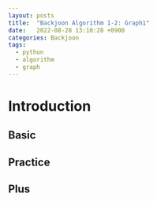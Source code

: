 ```yaml
---
layout: posts
title:  "Backjoon Algorithm 1-2: Graph1"
date:   2022-08-28 13:10:28 +0900
categories: Backjoon
tags:
  - python
  - algorithm
  - graph
---
```


# Introduction

## Basic

## Practice

## Plus